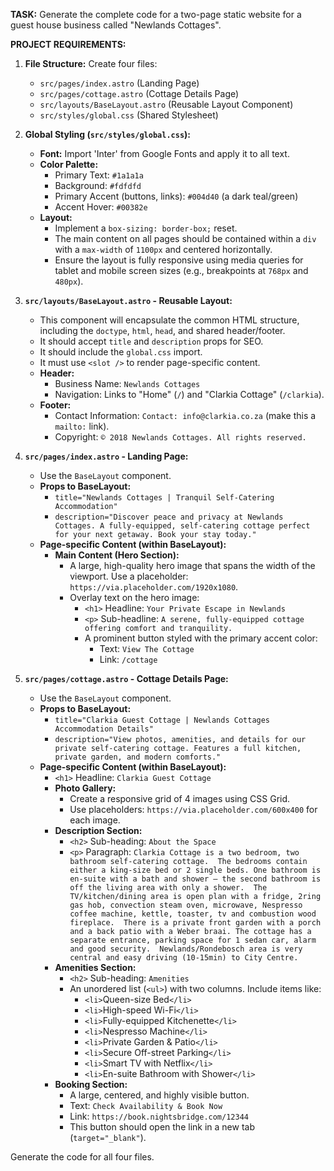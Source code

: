 **TASK:** Generate the complete code for a two-page static website for a guest house business called "Newlands Cottages".

**PROJECT REQUIREMENTS:**

1.  **File Structure:** Create four files:
    *   `src/pages/index.astro` (Landing Page)
    *   `src/pages/cottage.astro` (Cottage Details Page)
    *   `src/layouts/BaseLayout.astro` (Reusable Layout Component)
    *   `src/styles/global.css` (Shared Stylesheet)

2.  **Global Styling (`src/styles/global.css`):**
    *   **Font:** Import 'Inter' from Google Fonts and apply it to all text.
    *   **Color Palette:**
        *   Primary Text: `#1a1a1a`
        *   Background: `#fdfdfd`
        *   Primary Accent (buttons, links): `#004d40` (a dark teal/green)
        *   Accent Hover: `#00382e`
    *   **Layout:**
        *   Implement a `box-sizing: border-box;` reset.
        *   The main content on all pages should be contained within a `div` with a `max-width` of `1100px` and centered horizontally.
        *   Ensure the layout is fully responsive using media queries for tablet and mobile screen sizes (e.g., breakpoints at `768px` and `480px`).

3.  **`src/layouts/BaseLayout.astro` - Reusable Layout:**
    *   This component will encapsulate the common HTML structure, including the `doctype`, `html`, `head`, and shared header/footer.
    *   It should accept `title` and `description` props for SEO.
    *   It should include the `global.css` import.
    *   It must use `<slot />` to render page-specific content.
    *   **Header:**
        *   Business Name: `Newlands Cottages`
        *   Navigation: Links to "Home" (`/`) and "Clarkia Cottage" (`/clarkia`).
    *   **Footer:**
        *   Contact Information: `Contact: info@clarkia.co.za` (make this a `mailto:` link).
        *   Copyright: `© 2018 Newlands Cottages. All rights reserved.`

4.  **`src/pages/index.astro` - Landing Page:**
    *   Use the `BaseLayout` component.
    *   **Props to BaseLayout:**
        *   `title="Newlands Cottages | Tranquil Self-Catering Accommodation"`
        *   `description="Discover peace and privacy at Newlands Cottages. A fully-equipped, self-catering cottage perfect for your next getaway. Book your stay today."`
    *   **Page-specific Content (within BaseLayout):**
        *   **Main Content (Hero Section):**
            *   A large, high-quality hero image that spans the width of the viewport. Use a placeholder: `https://via.placeholder.com/1920x1080`.
            *   Overlay text on the hero image:
                *   `<h1>` Headline: `Your Private Escape in Newlands`
                *   `<p>` Sub-headline: `A serene, fully-equipped cottage offering comfort and tranquility.`
                *   A prominent button styled with the primary accent color:
                    *   Text: `View The Cottage`
                    *   Link: `/cottage`


5.  **`src/pages/cottage.astro` - Cottage Details Page:**
    *   Use the `BaseLayout` component.
    *   **Props to BaseLayout:**
        *   `title="Clarkia Guest Cottage | Newlands Cottages Accommodation Details"`
        *   `description="View photos, amenities, and details for our private self-catering cottage. Features a full kitchen, private garden, and modern comforts."`
    *   **Page-specific Content (within BaseLayout):**
        *   `<h1>` Headline: `Clarkia Guest Cottage`
        *   **Photo Gallery:**
            *   Create a responsive grid of 4 images using CSS Grid.
            *   Use placeholders: `https://via.placeholder.com/600x400` for each image.
        *   **Description Section:**
            *   `<h2>` Sub-heading: `About the Space`
            *   `<p>` Paragraph: `Clarkia Cottage is a two bedroom, two bathroom self-catering cottage.  The bedrooms contain either a king-size bed or 2 single beds. One bathroom is en-suite with a bath and shower – the second bathroom is off the living area with only a shower.  The TV/kitchen/dining area is open plan with a fridge, 2ring gas hob, convection steam oven, microwave, Nespresso coffee machine, kettle, toaster, tv and combustion wood fireplace.  There is a private front garden with a porch and a back patio with a Weber braai. The cottage has a separate entrance, parking space for 1 sedan car, alarm and good security.  Newlands/Rondebosch area is very central and easy driving (10-15min) to City Centre.`
        *   **Amenities Section:**
            *   `<h2>` Sub-heading: `Amenities`
            *   An unordered list (`<ul>`) with two columns. Include items like:
                *   `<li>`Queen-size Bed`</li>`
                *   `<li>`High-speed Wi-Fi`</li>`
                *   `<li>`Fully-equipped Kitchenette`</li>`
                *   `<li>`Nespresso Machine`</li>`
                *   `<li>`Private Garden & Patio`</li>`
                *   `<li>`Secure Off-street Parking`</li>`
                *   `<li>`Smart TV with Netflix`</li>`
                *   `<li>`En-suite Bathroom with Shower`</li>`
        *   **Booking Section:**
            *   A large, centered, and highly visible button.
            *   Text: `Check Availability & Book Now`
            *   Link: `https://book.nightsbridge.com/12344`
            *   This button should open the link in a new tab (`target="_blank"`).

Generate the code for all four files.